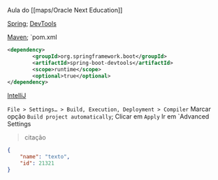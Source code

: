 Aula do [[maps/Oracle Next Education]]

[Spring](_draft/2024-07-08-Spring.md);
[DevTools](DevTools) 

[Maven](Maven);
`pom.xml
```xml
<dependency>
        <groupId>org.springframework.boot</groupId>
        <artifactId>spring-boot-devtools</artifactId>
        <scope>runtime</scope>
        <optional>true</optional>
</dependency>
```

[IntelliJ](IntelliJ)

`File > Settings… > Build, Execution, Deployment > Compiler`
Marcar opção `Build project automatically`;
Clicar em `Apply`
Ir em `Advanced Settings

 > citação
 > 

```json
{
	"name": "texto",
	"id": 21321
}
```

 



